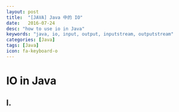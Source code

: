 ```yaml
---
layout: post
title:  "[JAVA] Java 中的 IO"
date:   2016-07-24
desc: "how to use io in Java"
keywords: "java, io, input, output, inputstream, outputstream"
categories: [Java]
tags: [Java]
icon: fa-keyboard-o
---
```


# IO in Java

## I.
